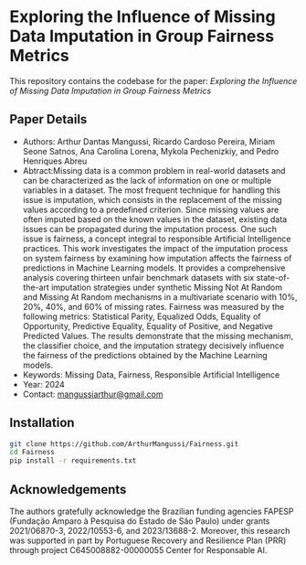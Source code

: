 # Exploring the Influence of Missing Data Imputation in Group Fairness Metrics

This repository contains the codebase for the paper: *Exploring the Influence of Missing Data Imputation in Group Fairness Metrics*

## Paper Details
- Authors: Arthur Dantas Mangussi, Ricardo Cardoso Pereira, Miriam Seone Satnos, Ana Carolina Lorena, Mykola Pechenizkiy, and Pedro Henriques Abreu
- Abtract:Missing data is a common problem in real-world datasets and can be characterized as the lack of information on one or multiple variables 
in a dataset. The most frequent technique for handling this issue is imputation, which consists in the replacement of the missing values according 
to a predefined criterion. Since missing values are often imputed based on the known values in the dataset, existing data issues can be propagated 
during the imputation process. One such issue is fairness, a concept integral to responsible Artificial Intelligence practices. This work investigates 
the impact of the imputation process on system fairness by examining how imputation affects the fairness of predictions in Machine Learning models. 
It provides a comprehensive analysis covering thirteen unfair benchmark datasets with six state-of-the-art imputation strategies under synthetic
 Missing Not At Random and Missing At Random mechanisms in a multivariate scenario with 10\%, 20\%, 40\%, and 60\% of missing rates. Fairness was 
 measured by the following metrics: Statistical Parity, Equalized Odds, Equality of Opportunity, Predictive Equality, Equality of Positive, and 
 Negative Predicted Values. The results demonstrate that the missing mechanism, the classifier choice, and the imputation strategy decisively 
 influence the fairness of the predictions obtained by the Machine Learning models.
- Keywords: Missing Data, Fairness, Responsible Artificial Intelligence
- Year: 2024
- Contact: mangussiarthur@gmail.com

## Installation
```bash
git clone https://github.com/ArthurMangussi/Fairness.git
cd Fairness
pip install -r requirements.txt
```

## Acknowledgements
The authors gratefully acknowledge the Brazilian funding agencies FAPESP (Fundação Amparo à Pesquisa do Estado de São Paulo) under 
grants 2021/06870-3, 2022/10553-6, and 2023/13688-2. Moreover, this research was supported in part by Portuguese Recovery and Resilience Plan (PRR) 
through project C645008882-00000055 Center for Responsable AI.
